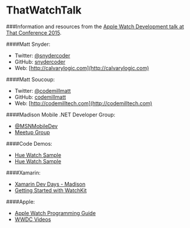# ThatWatchTalk
###Information and resources from the [Apple Watch Development talk at That Conference 2015](https://www.thatconference.com/Sessions/Session/7059).

####Matt Snyder: 
* Twitter: [@snydercoder](https://www.twitter.com/snydercoder)
* GitHub: [snydercoder](https://github.com/snydercoder)
* Web: [http://calvarylogic.com](http://calvarylogic.com)

####Matt Soucoup: 
* Twitter: [@codemillmatt](https://www.twitter.com/codemillmatt)
* GitHub: [codemillmatt](https://github.com/codemillmatt)
* Web: [http://codemilltech.com](http://codemilltech.com)

####Madison Mobile .NET Developer Group: 
* [@MSNMobileDev](https://www.twitter.com/msnmobiledev)
* [Meetup Group](http://www.meetup.com/Madison-Mobile-NET-Developers-Group/)

####Code Demos:
* [Hue Watch Sample](https://github.com/snydercoder/HueWatchSample)
* [Hue Watch Sample](https://github.com/snydercoder/HueWatchSample)

####Xamarin:
* [Xamarin Dev Days - Madison](https://ti.to/xamarin/dev-days-madison)
* [Getting Started with WatchKit](http://developer.xamarin.com/guides/ios/watch/)

####Apple:
* [Apple Watch Programming Guide](https://developer.apple.com/library/ios/documentation/General/Conceptual/WatchKitProgrammingGuide/)
* [WWDC Videos](https://developer.apple.com/videos/wwdc/2015/)
